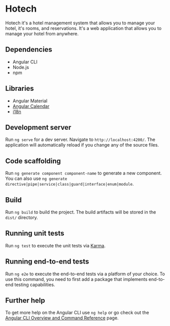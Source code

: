# Hotech
Hotech   it's a hotel management system that allows you to manage your hotel, it's rooms, and reservations. It's a web application that allows you to manage your hotel from anywhere.


## Dependencies
- Angular CLI
- Node.js
- npm

## Libraries
- Angular Material
- [Angular Calendar](https://github.com/mattlewis92/angular-calendar#readme)
- [i18n](https://www.npmjs.com/package/@ngx-translate/core)

## Development server

Run `ng serve` for a dev server. Navigate to `http://localhost:4200/`. The application will automatically reload if you change any of the source files.

## Code scaffolding

Run `ng generate component component-name` to generate a new component. You can also use `ng generate directive|pipe|service|class|guard|interface|enum|module`.

## Build

Run `ng build` to build the project. The build artifacts will be stored in the `dist/` directory.

## Running unit tests

Run `ng test` to execute the unit tests via [Karma](https://karma-runner.github.io).

## Running end-to-end tests

Run `ng e2e` to execute the end-to-end tests via a platform of your choice. To use this command, you need to first add a package that implements end-to-end testing capabilities.

## Further help

To get more help on the Angular CLI use `ng help` or go check out the [Angular CLI Overview and Command Reference](https://angular.io/cli) page.
